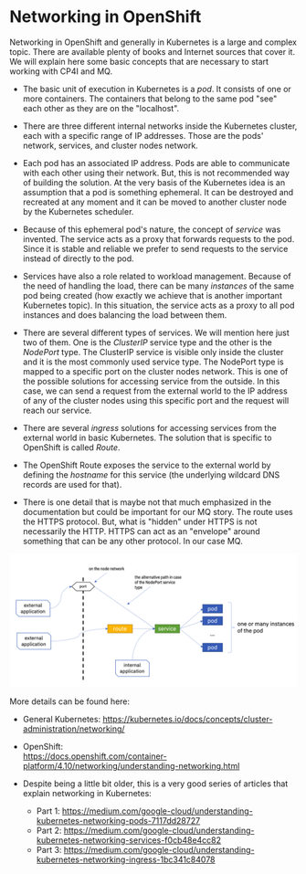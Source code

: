 
# Networking in OpenShift

Networking in OpenShift and generally in Kubernetes is a large and complex topic. There are available plenty of books and Internet sources that cover it. We will explain here some basic concepts that are necessary to start working with CP4I and MQ. 

- The basic unit of execution in Kubernetes is a *pod*. It consists of one or more containers. The containers that belong to the same pod "see" each other as they are on the "localhost".

- There are three different internal networks inside the Kubernetes cluster, each with a specific range of IP addresses. Those are the pods' network, services, and cluster nodes network. 

- Each pod has an associated IP address. Pods are able to communicate with each other using their network. But, this is not recommended way of building the solution. At the very basis of the Kubernetes idea is an assumption that a pod is something ephemeral. It can be destroyed and recreated at any moment and it can be moved to another cluster node by the Kubernetes scheduler.

- Because of this ephemeral pod's nature, the concept of *service* was invented. The service acts as a proxy that forwards requests to the pod. Since it is stable and reliable we prefer to send requests to the service instead of directly to the pod. 

- Services have also a role related to workload management. Because of the need of handling the load, there can be many *instances* of the same pod being created (how exactly we achieve that is another important Kubernetes topic). In this situation, the service acts as a proxy to all pod instances and does balancing the load between them.

- There are several different types of services. We will mention here just two of them. One is the *ClusterIP* service type and the other is the *NodePort* type.  The ClusterIP service is visible only inside the cluster and it is the most commonly used service type. The NodePort type is mapped to a specific port on the cluster nodes network. This is one of the possible solutions for accessing service from the outside. In this case, we can send a request from the external world to the IP address of any of the cluster nodes using this specific port and the request will reach our service. 

- There are several *ingress* solutions for accessing services from the external world in basic Kubernetes. The solution that is specific to OpenShift is called *Route*. 

- The OpenShift Route exposes the service to the external world by defining the *hostname* for this service (the underlying wildcard DNS records are used for that).

- There is one detail that is maybe not that much emphasized in the documentation but could be important for our MQ story. The route uses the HTTPS protocol. But, what is "hidden" under HTTPS is not necessarily the HTTP. HTTPS can act as an "envelope" around something that can be any other protocol. In our case MQ.


<img width="850" src="images/Snip20221025_9.png">


More details can be found here:

- General Kubernetes:
  https://kubernetes.io/docs/concepts/cluster-administration/networking/

- OpenShift:  
  https://docs.openshift.com/container-platform/4.10/networking/understanding-networking.html

- Despite being a little bit older, this is a very good series of articles that explain networking in Kubernetes:
  - Part 1: https://medium.com/google-cloud/understanding-kubernetes-networking-pods-7117dd28727
  - Part 2: https://medium.com/google-cloud/understanding-kubernetes-networking-services-f0cb48e4cc82
  - Part 3: https://medium.com/google-cloud/understanding-kubernetes-networking-ingress-1bc341c84078

